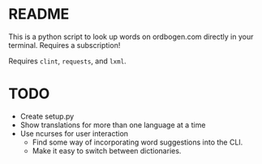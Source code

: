 README
=========

This is a python script to look up words on ordbogen.com directly in your terminal. Requires a subscription!

Requires `clint`, `requests`, and `lxml`.

TODO
======
- Create setup.py
- Show translations for more than one language at a time
- Use ncurses for user interaction
    - Find some way of incorporating word suggestions into the CLI.
    - Make it easy to switch between dictionaries.